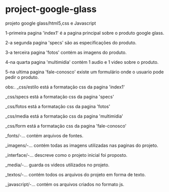 # project-google-glass
projeto google  glass/html5,css e Javascript

1-primeira pagina 'index1' é a pagina principal sobre o produto google glass.

2-a segunda pagina 'specs' são as especificações do produto.

3-a terceira pagina 'fotos' contém as imagens do produto.

4-na quarta pagina 'multimidia' contém 1 audio e 1 video sobre o produto.

5-na ultima pagina 'fale-conosco' existe um formulário onde o usuario pode pedir o produto.

obs:. 
_css/estilo está a formatação css da pagina 'index1'

_css/specs está a formatação css da pagina 'specs'

_css/fotos está a formatação css da pagina 'fotos'

_css/media está a formatação css da pagina 'multimidia'

_css/form está a formatação css da pagina 'fale-conosco'

_fonts/-... contém arquivos de fontes.

_imagens/-... contém todas as imagens utilizadas nas paginas do projeto.

_interface/-... descreve como o projeto inicial foi proposto.

_media/-... guarda os videos utilizados no projeto.

_textos/-... contém todos os arquivos do projeto em forma de texto.

_javascript/-... contém os arquivos criados no formato js.
